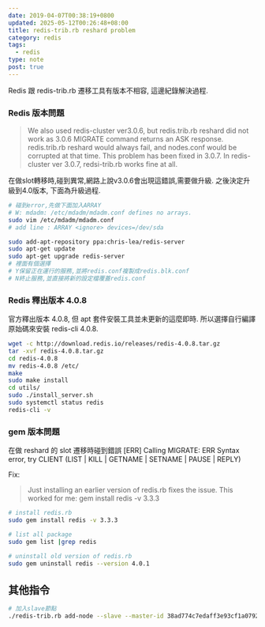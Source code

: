 ```yaml
---
date: 2019-04-07T00:38:19+0800
updated: 2025-05-12T00:26:48+08:00
title: redis-trib.rb reshard problem
category: redis
tags:
  - redis
type: note
post: true
---
```


Redis 跟 redis-trib.rb 遷移工具有版本不相容, 這邊紀錄解決過程.

<!--more-->

### Redis 版本問題

> We also used redis-cluster ver3.0.6, but redis.trib.rb reshard did not work as 3.0.6 MIGRATE command returns an ASK response.
> redis.trib.rb reshard would always fail, and nodes.conf would be corrupted at that time.
> This problem has been fixed in 3.0.7. In redis-cluster ver 3.0.7, redsi-trib.rb works fine at all.

在做slot轉移時,碰到異常,網路上說v3.0.6會出現這錯誤,需要做升級.
之後決定升級到4.0版本, 下面為升級過程.

```bash
# 碰到error,先做下面加入ARRAY
# W: mdadm: /etc/mdadm/mdadm.conf defines no arrays.
sudo vim /etc/mdadm/mdadm.conf
# add line : ARRAY <ignore> devices=/dev/sda

sudo add-apt-repository ppa:chris-lea/redis-server
sudo apt-get update
sudo apt-get upgrade redis-server
# 裡面有個選擇
# Y保留正在運行的服務,並將redis.conf複製成redis.blk.conf
# N終止服務,並直接將新的設定檔覆蓋redis.conf
```

### Redis 釋出版本 4.0.8

 官方釋出版本 4.0.8, 但 apt 套件安裝工具並未更新的這麼即時.
 所以選擇自行編譯原始碼來安裝 redis-cli 4.0.8.

```bash
wget -c http://download.redis.io/releases/redis-4.0.8.tar.gz
tar -xvf redis-4.0.8.tar.gz
cd redis-4.0.8
mv redis-4.0.8 /etc/
make
sudo make install
cd utils/
sudo ./install_server.sh
sudo systemctl status redis
redis-cli -v
```

### gem 版本問題

在做 reshard 的 slot 遷移時碰到錯誤 [ERR] Calling MIGRATE: ERR Syntax error, try CLIENT (LIST \| KILL \| GETNAME \| SETNAME \| PAUSE \| REPLY)

Fix:
>Just installing an earlier version of redis.rb fixes the issue. This worked for me:
gem install redis -v 3.3.3

```bash
# install redis.rb
sudo gem install redis -v 3.3.3

# list all package
sudo gem list |grep redis

# uninstall old version of redis.rb
sudo gem uninstall redis --version 4.0.1
```

## 其他指令

```bash
# 加入slave節點
./redis-trib.rb add-node --slave --master-id 38ad774c7edaff3e93cf1a07926cd00312b93db7 10.0.2.12:6380 10.0.2.12:6379
```

